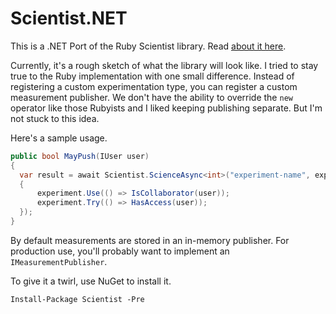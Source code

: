 # Scientist.NET

This is a .NET Port of the Ruby Scientist library. Read [about it here](http://githubengineering.com/scientist/).

Currently, it's a rough sketch of what the library will look like. I tried to stay true to the Ruby implementation with one small difference. Instead of registering a custom experimentation type, you can register a custom measurement publisher. We don't have the ability to override the `new` operator like those Rubyists and I liked keeping publishing separate. But I'm not stuck to this idea.

Here's a sample usage.


```csharp
public bool MayPush(IUser user)
{
  var result = await Scientist.ScienceAsync<int>("experiment-name", experiment =>
  {
      experiment.Use(() => IsCollaborator(user));
      experiment.Try(() => HasAccess(user));
  });
}

```

By default measurements are stored in an in-memory publisher. For production use, you'll
probably want to implement an `IMeasurementPublisher`.

To give it a twirl, use NuGet to install it.

`Install-Package Scientist -Pre`